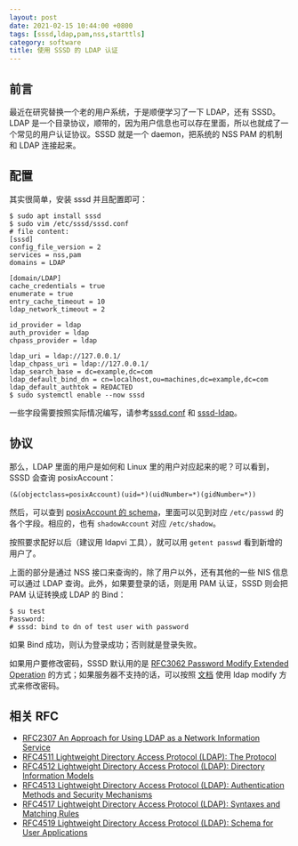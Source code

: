 ```yaml
---
layout: post
date: 2021-02-15 10:44:00 +0800
tags: [sssd,ldap,pam,nss,starttls]
category: software
title: 使用 SSSD 的 LDAP 认证
---
```


## 前言

最近在研究替换一个老的用户系统，于是顺便学习了一下 LDAP，还有 SSSD。LDAP 是一个目录协议，顺带的，因为用户信息也可以存在里面，所以也就成了一个常见的用户认证协议。SSSD 就是一个 daemon，把系统的 NSS PAM 的机制和 LDAP 连接起来。

## 配置

其实很简单，安装 sssd 并且配置即可：

```shell
$ sudo apt install sssd
$ sudo vim /etc/sssd/sssd.conf
# file content:
[sssd]
config_file_version = 2
services = nss,pam
domains = LDAP

[domain/LDAP]
cache_credentials = true
enumerate = true
entry_cache_timeout = 10
ldap_network_timeout = 2

id_provider = ldap
auth_provider = ldap
chpass_provider = ldap

ldap_uri = ldap://127.0.0.1/
ldap_chpass_uri = ldap://127.0.0.1/
ldap_search_base = dc=example,dc=com
ldap_default_bind_dn = cn=localhost,ou=machines,dc=example,dc=com
ldap_default_authtok = REDACTED
$ sudo systemctl enable --now sssd
```

一些字段需要按照实际情况编写，请参考[sssd.conf](https://manpages.debian.org/testing/sssd-common/sssd.conf.5.en.html) 和 [sssd-ldap](https://manpages.debian.org/testing/sssd-ldap/sssd-ldap.5.en.html)。

## 协议

那么，LDAP 里面的用户是如何和 Linux 里的用户对应起来的呢？可以看到，SSSD 会查询 posixAccount：

```text
(&(objectclass=posixAccount)(uid=*)(uidNumber=*)(gidNumber=*))
```

然后，可以查到 [posixAccount 的 schema](https://ldapwiki.com/wiki/PosixAccount)，里面可以见到对应 `/etc/passwd` 的各个字段。相应的，也有 `shadowAccount` 对应 `/etc/shadow`。

按照要求配好以后（建议用 ldapvi 工具），就可以用 `getent passwd` 看到新增的用户了。

上面的部分是通过 NSS 接口来查询的，除了用户以外，还有其他的一些 NIS 信息可以通过 LDAP 查询。此外，如果要登录的话，则是用 PAM 认证，SSSD 则会把 PAM 认证转换成 LDAP 的 Bind：

```shell
$ su test
Password:
# sssd: bind to dn of test user with password
```

如果 Bind 成功，则认为登录成功；否则就是登录失败。

如果用户要修改密码，SSSD 默认用的是 [RFC3062 Password Modify Extended Operation](https://tools.ietf.org/html/rfc3062) 的方式；如果服务器不支持的话，可以按照 [文档](https://sssd.io/docs/design_pages/chpass_without_exop.html) 使用 ldap modify 方式来修改密码。

## 相关 RFC

- [RFC2307 An Approach for Using LDAP as a Network Information Service](https://tools.ietf.org/html/rfc2307)
- [RFC4511 Lightweight Directory Access Protocol (LDAP): The Protocol](https://tools.ietf.org/html/rfc4511)
- [RFC4512 Lightweight Directory Access Protocol (LDAP): Directory Information Models](https://tools.ietf.org/html/rfc4512)
- [RFC4513 Lightweight Directory Access Protocol (LDAP): Authentication Methods and Security Mechanisms](https://tools.ietf.org/html/rfc4513)
- [RFC4517 Lightweight Directory Access Protocol (LDAP): Syntaxes and Matching Rules](https://tools.ietf.org/html/rfc4517)
- [RFC4519 Lightweight Directory Access Protocol (LDAP): Schema for User Applications](https://tools.ietf.org/html/rfc4519)
